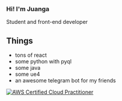 ### Hi! I'm Juanga

Student and front-end developer

## Things
- tons of react
- some python with pyql
- some java
- some ue4
- an awesome telegram bot for my friends

[![AWS Certified Cloud Practitioner](https://images.credly.com/size/110x110/images/your-badge-id.png)](https://www.credly.com/badges/your-badge-link)
